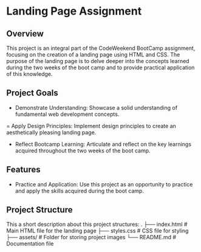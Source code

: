 # Landing Page Assignment

## Overview

This project is an integral part of the CodeWeekend BootCamp assignment, focusing on the creation of a landing page using HTML and CSS. The purpose of the landing page is to delve deeper into the concepts learned during the two weeks of the boot camp and to provide practical application of this knowledge.

## Project Goals

- Demonstrate Understanding: Showcase a solid understanding of fundamental web development concepts.

= Apply Design Principles: Implement design principles to create an aesthetically pleasing landing page.

- Reflect Bootcamp Learning: Articulate and reflect on the key learnings acquired throughout the two weeks of the boot camp.

## Features

- Practice and Application: Use this project as an opportunity to practice and apply the skills acquired during the boot camp.

## Project Structure

This a short description about this project structures:
.
├── index.html # Main HTML file for the landing page
├── styles.css # CSS file for styling
├── assets/ # Folder for storing project images
└── README.md # Documentation file
